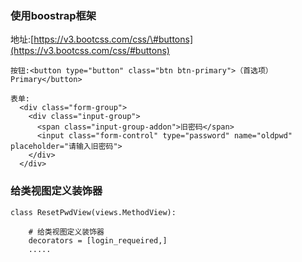 ### 使用boostrap框架

地址:[https://v3.bootcss.com/css/\#buttons](https://v3.bootcss.com/css/#buttons)

```
按钮:<button type="button" class="btn btn-primary">（首选项）Primary</button>
```

```
表单:
  <div class="form-group">
    <div class="input-group">
      <span class="input-group-addon">旧密码</span>
      <input class="form-control" type="password" name="oldpwd" placeholder="请输入旧密码">
    </div>
  </div>
```

### 给类视图定义装饰器

```
class ResetPwdView(views.MethodView):

    # 给类视图定义装饰器
    decorators = [login_requeired,]
    .....
```



